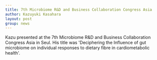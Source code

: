 ```yaml
---
title: 7th Microbiome R&D and Business Collaboration Congress Asia
author: Kazuyuki Kasahara
layout: post
group: news
---
```


Kazu presented at the 7th Microbiome R&D and Business Collaboration 
Congress Asia in Seul. His title was 'Deciphering the Influence of gut 
microbiome on individual responses to dietary fibre in cardiometabolic 
health'.
